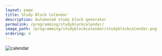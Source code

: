 ```yaml
---
layout: page
title: Study Block Calendar
description: Automated study block generator
permalink: /programming/studyblockcalendar/
image_path: /programming/studyblockcalendar/studyblockcalendar.png
ordering: 4
---
```

![calendar]({{site.url}}/programming/studyblockcalendar/studyblockcalendar.png)
